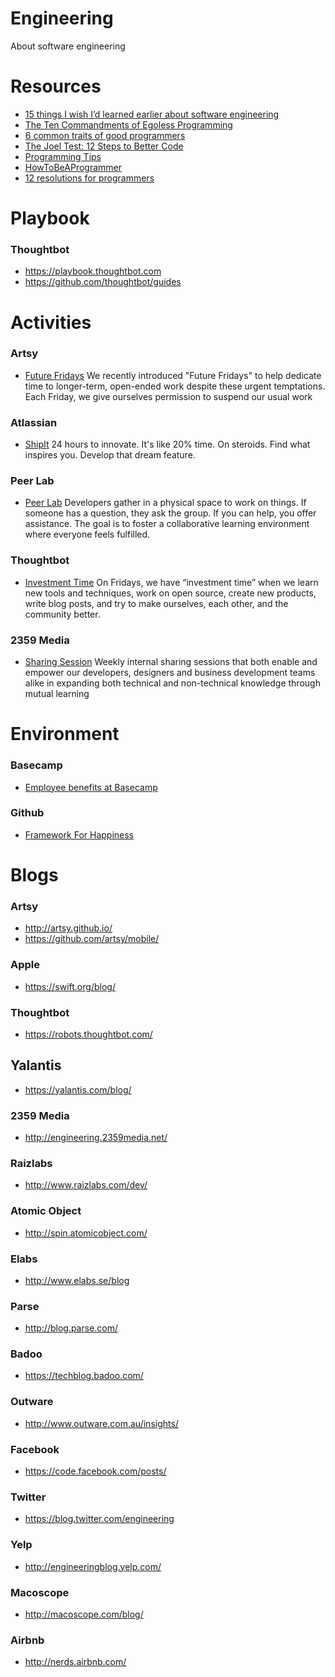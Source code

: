 # Engineering
About software engineering

# Resources

- [15 things I wish I’d learned earlier about software engineering](https://medium.com/@kyleve/15-things-i-wish-id-learned-earlier-about-software-engineering-c9a4b16d36de)
- [The Ten Commandments of Egoless Programming](http://blog.codinghorror.com/the-ten-commandments-of-egoless-programming/)
- [6 common traits of good programmers](http://www.royvanrijn.com/blog/2013/12/6-traits-of-good-programmers/)
- [The Joel Test: 12 Steps to Better Code](http://www.joelonsoftware.com/articles/fog0000000043.html)
- [Programming Tips](http://www.yacoset.com/Home/programming-tips)
- [HowToBeAProgrammer](https://github.com/braydie/HowToBeAProgrammer)
- [12 resolutions for programmers](http://matt.might.net/articles/programmers-resolutions/)

# Playbook

### Thoughtbot
- https://playbook.thoughtbot.com
- https://github.com/thoughtbot/guides

# Activities

### Artsy
- [Future Fridays](http://artsy.github.io/blog/2015/12/22/future-fridays/)
We recently introduced "Future Fridays" to help dedicate time to longer-term, open-ended work despite these urgent temptations. Each Friday, we give ourselves permission to suspend our usual work

### Atlassian
- [ShipIt](https://www.atlassian.com/company/shipit)
24 hours to innovate. It's like 20% time. On steroids. Find what inspires you. Develop that dream feature.

### Peer Lab
- [Peer Lab](http://artsy.github.io/blog/2015/08/10/peer-lab/)
Developers gather in a physical space to work on things. If someone has a question, they ask the group. If you can help, you offer assistance. The goal is to foster a collaborative learning environment where everyone feels fulfilled.

### Thoughtbot
- [Investment Time](https://thoughtbot.com/jobs)
On Fridays, we have “investment time” when we learn new tools and techniques, work on open source, create new products, write blog posts, and try to make ourselves, each other, and the community better.

### 2359 Media
- [Sharing Session](http://2359media.com/2014/10/29/perspective-what-i-learnt-from-a-serial-entrepreneur/)
Weekly internal sharing sessions that both enable and empower our developers, designers and business development teams alike in expanding both technical and non-technical knowledge through mutual learning

# Environment

### Basecamp
- [Employee benefits at Basecamp](https://m.signalvnoise.com/employee-benefits-at-basecamp-d2d46fd06c58#.sowqf2pl7)

### Github
- [Framework For Happiness](https://www.youtube.com/watch?v=i0FzgvYxdvk)

# Blogs

### Artsy
- http://artsy.github.io/
- https://github.com/artsy/mobile/

### Apple
- https://swift.org/blog/

### Thoughtbot
- https://robots.thoughtbot.com/

## Yalantis
- https://yalantis.com/blog/

### 2359 Media
- http://engineering.2359media.net/

### Raizlabs
- http://www.raizlabs.com/dev/

### Atomic Object
- http://spin.atomicobject.com/

### Elabs
- http://www.elabs.se/blog

### Parse
- http://blog.parse.com/

### Badoo
- https://techblog.badoo.com/

### Outware
- http://www.outware.com.au/insights/

### Facebook
- https://code.facebook.com/posts/

### Twitter
- https://blog.twitter.com/engineering

### Yelp
- http://engineeringblog.yelp.com/

### Macoscope
- http://macoscope.com/blog/

### Airbnb
- http://nerds.airbnb.com/
